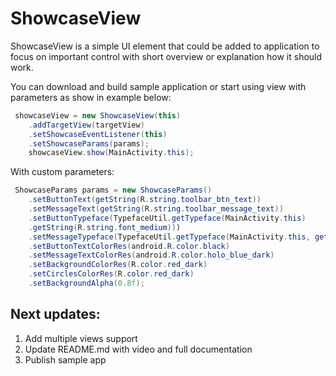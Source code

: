 # ShowcaseView

ShowcaseView is a simple UI element that could be added to application to focus on important control with short overview or explanation how it should work.

You can download and build sample application or start using view with parameters as show in example below:

```java
 showcaseView = new ShowcaseView(this)
    .addTargetView(targetView)
    .setShowcaseEventListener(this)
    .setShowcaseParams(params);
    showcaseView.show(MainActivity.this);
```

With custom parameters:

```java
 ShowcaseParams params = new ShowcaseParams()
    .setButtonText(getString(R.string.toolbar_btn_text))
    .setMessageText(getString(R.string.toolbar_message_text))
    .setButtonTypeface(TypefaceUtil.getTypeface(MainActivity.this)
    .getString(R.string.font_medium)))
    .setMessageTypeface(TypefaceUtil.getTypeface(MainActivity.this, getString(R.string.font_light)))
    .setButtonTextColorRes(android.R.color.black)
    .setMessageTextColorRes(android.R.color.holo_blue_dark)
    .setBackgroundColorRes(R.color.red_dark)
    .setCirclesColorRes(R.color.red_dark)
    .setBackgroundAlpha(0.8f);
```

## Next updates:
 1. Add multiple views support
 2. Update README.md with video and full documentation
 3. Publish sample app
